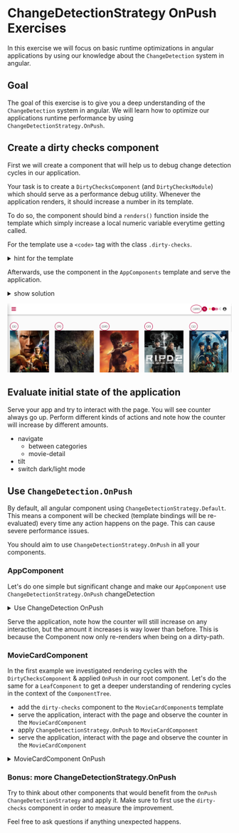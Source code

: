 # ChangeDetectionStrategy OnPush Exercises

In this exercise we will focus on basic runtime optimizations in angular applications by using our knowledge about
the `ChangeDetection` system in angular.

## Goal

The goal of this exercise is to give you a deep understanding of the `ChangeDetection` system in angular. We will learn
how to optimize our applications runtime performance by using `ChangeDetectionStrategy.OnPush`.

## Create a dirty checks component

First we will create a component that will help us to debug change detection cycles in our application.

Your task is to create a `DirtyChecksComponent` (and `DirtyChecksModule`) which should serve as a performance debug utility.
Whenever the application renders, it should increase a number in its template.

To do so, the component should bind a `renders()` function inside the template which
simply increase a local numeric variable everytime getting called.

For the template use a `<code>` tag with the class `.dirty-checks`.

<details>
    <summary>hint for the template</summary>

```html
<code class="dirty-checks">({{ renders() }})</code> 
```
</details>

Afterwards, use the component in the `AppComponents` template and serve the application.

<details>
    <summary>show solution</summary>

```bash
# generate component
ng g c shared/dirty-checks --standalone
```

```typescript
// dirty-checks.component.ts

import { Component, ElementRef, NgModule } from "@angular/core";

@Component({
  selector: "dirty-checks",
  template: ` <code class="dirty-checks">({{ renders() }})</code> `,
  styles: [
    `
      :host {
        display: inline-block;
        border-radius: 100%;
        border: 2px solid var(--palette-secondary-main);
        padding: 1rem;
        font-size: var(--text-lg);
      }
    `,
  ],
  standalone: true
})
export class DirtyChecksComponent {
  private _renders = 0;

  renders() {
    return ++this._renders;
  }
}

```

Add import in `app.module.ts`:

```typescript
// Exercise 3: Include dirty checks component import here.

import { DirtyChecksComponent } from "./shared/dirty-checks.component";
```

And include it in the imports section

```typescript

DirtyChecksComponent,
```

Add `<dirty-checks>` component in `app.component.ts` template:

```html
template: `
<!-- Exercise 3: Add dirty checks here -->
<app-shell>
  <dirty-checks></dirty-checks>
  <router-outlet></router-outlet>
</app-shell>
`,
```

</details>

![in-usage](./images/change-detection/dirty-checks-in-use.PNG)

## Evaluate initial state of the application

Serve your app and try to interact with the page. You will see counter always go up.
Perform different kinds of actions and note how the counter will increase by different amounts.

* navigate
  * between categories
  * movie-detail
* tilt
* switch dark/light mode

## Use `ChangeDetection.OnPush`

By default, all angular component using `ChangeDetectionStrategy.Default`.
This means a component will be checked (template bindings will be re-evaluated) every time any action happens on the page.
This can cause severe performance issues.

You should aim to use `ChangeDetectionStrategy.OnPush` in all your components.

### AppComponent

Let's do one simple but significant change and make our `AppComponent` use `ChangeDetectionStrategy.OnPush` changeDetection

<details>
    <summary>Use ChangeDetection OnPush</summary>

```typescript
// app.component.ts

@Component({
  selector: 'app-root',
  template: `
    <app-shell>
      <dirty-checks></dirty-checks>  
      <router-outlet></router-outlet>
    </app-shell>
  `,
  changeDetection: ChangeDetectionStrategy.OnPush,
})
```

</details>

Serve the application, note how the counter will still increase on any interaction, but the amount it increases is
way lower than before. This is because the Component now only re-renders when being on a dirty-path.

### MovieCardComponent

In the first example we investigated rendering cycles with the `DirtyChecksComponent` & applied `OnPush` in our root component.
Let's do the same for a `LeafComponent` to get a deeper understanding of rendering cycles in the context of the `ComponentTree`.

* add the `dirty-checks` component to the `MovieCardComponent`s template
* serve the application, interact with the page and observe the counter in the `MovieCardComponent`
* apply `ChangeDetectionStrategy.OnPush` to `MovieCardComponent`
* serve the application, interact with the page and observe the counter in the `MovieCardComponent`

<details>
    <summary>MovieCardComponent OnPush</summary>

```html
<!-- movie-card.component.html -->

<div class="movie-card"
     [tilt]="40">

  <dirty-checks></dirty-checks>
  <!-- other template -->
</div>
```

```ts
// movie-card.component.ts
import { ChangeDetectionStrategy } from '@angular/core';

@Component({
  /* */
  changeDetection: ChangeDetectionStrategy.OnPush,
})
export class MovieCardComponent {}
```

</details>


### Bonus: more ChangeDetectionStrategy.OnPush

Try to think about other components that would benefit from the `OnPush` `ChangeDetectionStrategy` and apply it.
Make sure to first use the `dirty-checks` component in order to measure the improvement.

Feel free to ask questions if anything unexpected happens.


